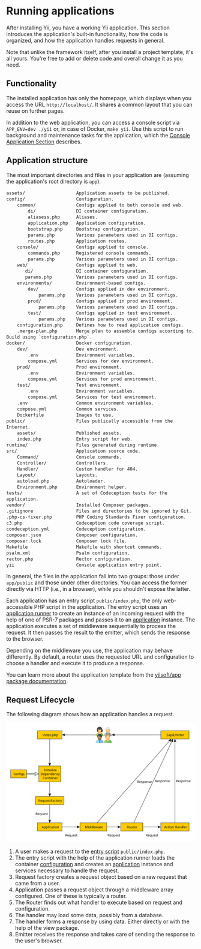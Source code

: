 # Running applications

After installing Yii, you have a working Yii application.
This section introduces the application's built-in functionality,
how the code is organized, and how the application handles requests in general.

Note that unlike the framework itself, after you install a project template, it's all yours.
You're free to add or delete code and overall change it as you need.

## Functionality <span id="functionality"></span>

The installed application has only the homepage, which displays when you access the URL `http://localhost/`.
It shares a common layout that you can reuse on further pages.

<!--
You should also see a toolbar at the bottom of the browser window.
This is useful [debugger tool](https://github.com/yiisoft/yii-debug) provided by Yii to record and display a lot of
debugging information, such as log messages, response statuses, the database queries run, and so on.
-->

In addition to the web application, you can access a console script via `APP_ENV=dev ./yii` or, in case of Docker, `make yii`.
Use this script to run background and maintenance tasks for the application, which the
[Console Application Section](../tutorial/console-applications.md) describes.


## Application structure <span id="application-structure"></span>

The most important directories and files in your application are (assuming the application's root directory is `app`):

```
assets/                   Application assets to be published.
config/                   Configuration.
    common/               Configs applied to both console and web.
        di/               DI container configuration.
        aliasess.php      Aliases.
        application.php   Application configuration.
        bootstrap.php     Bootstrap configuration.
        params.php        Various parameters used in DI configs.
        routes.php        Application routes.
    console/              Configs applied to console.
        commands.php      Registered console commands.
        params.php        Various parameters used in DI configs.
    web/                  Configs applied to web.
       di/                DI container configuration.
       params.php         Various parameters used in DI configs.
    environments/         Environment-based configs.
        dev/              Configs applied in dev environment.
            params.php    Various parameters used in DI configs.
        prod/             Configs applied in prod environment.
            params.php    Various parameters used in DI configs.
        test/             Configs applied in test environment.
            params.php    Various parameters used in DI configs.    
    configuration.php     Defines how to read application configs.
    .merge-plan.php       Merge plan to assemble configs according to. Build using `configuration.php`.
docker/                   Docker configuration.
    dev/                  Dev environment.
        .env              Environment variables.
        compose.yml       Services for dev environment.
    prod/                 Prod environment.
        .env              Environment variables.
        compose.yml       Services for prod environment.
    test/                 Test environment.
        .env              Environment variables.
        compose.yml       Services for test environment.
    .env                  Common environment variables.
    compose.yml           Common services.
    Dockerfile            Images to use.
public/                   Files publically accessible from the Internet.
    assets/               Published assets.
    index.php             Entry script for web.
runtime/                  Files generated during runtime.
src/                      Application source code.
    Command/              Console commands.
    Controller/           Controllers.
    Handler/              Custom handler for 404.
    Layout/               Layouts.
    autoload.php          Autoloader.
    Environment.php       Environment helper.
tests/                    A set of Codeception tests for the application.  
vendor/                   Installed Composer packages.
.gitignore                Files and directories to be ignored by Git.
.php-cs-fixer.php         PHP Coding Standards Fixer configuration.
c3.php                    Codeception code coverage script.
condeception.yml          Codeception configuration.
composer.json             Composer configuration.
composer.lock             Composer lock file.
Makefile                  Makefile with shortcut commands.
psalm.xml                 Psalm configuration.
rector.php                Rector configuration.
yii                       Console application entry point.
```

In general, the files in the application fall into two groups: those under `app/public` and those
under other directories. You can access the former directly via HTTP (i.e., in a browser), while you shouldn't expose the latter.

Each application has an entry script `public/index.php`, the only web-accessible PHP script in the application.
The entry script uses an [application runner](https://github.com/yiisoft/yii-runner) to create an instance of
an incoming request with the help of one of PSR-7 packages and passes it to an [application](../structure/application.md)
instance. The application executes a set of middleware sequentially to process the request.
It then passes the result to the emitter, which sends the response to the browser.

Depending on the middleware you use, the application may behave differently. By default, a router
uses the requested URL and configuration to choose a handler and execute it to produce a response.

You can learn more about the application template from
the [yiisoft/app package documentation](https://github.com/yiisoft/app/blob/master/README.md).

## Request Lifecycle <span id="request-lifecycle"></span>

The following diagram shows how an application handles a request.

![Request Lifecycle](img/request-lifecycle.svg)

1. A user makes a request to the [entry script](../structure/entry-script.md) `public/index.php`.
2. The entry script with the help of the application runner loads
   the container [configuration](../concept/configuration.md) and creates
   an [application](../structure/application.md) instance and services necessary to handle the request.
3. Request factory creates a request object based on a raw request that came from a user.
4. Application passes a request object through a middleware array configured. One of these is typically a router.
5. The Router finds out what handler to execute based on request and configuration.
6. The handler may load some data, possibly from a database.
7. The handler forms a response by using data. Either directly or with the help of the view package.
8. Emitter receives the response and takes care of sending the response to the user's browser.
